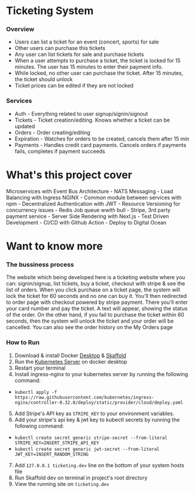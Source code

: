# Ticketing System

### Overview

- Users can list a ticket for an event (concert, sports) for sale
-  Other users can purchase this tickets
- Any user can list tickets for sale and purchase tickets
- When a user attempts to purchase a ticket, the ticket is locked for 15 minutes. The user has 15 minutes to enter their payment info.
- While locked, no other user can purchase the ticket. After 15 minutes, the ticket should unlock
- Ticket prices can be edited if they are not locked

### Services

- Auth - Everything related to user signup/signin/signout
- Tickets - Ticket creation/editing. Knows whether a ticket can be updated
- Orders - Order creating/editing
- Expiration - Watches for orders to be created, cancels them after 15 min
- Payments - Handles credit card payments. Cancels orders if payments fails, completes if payment succeeds   

# What's this project cover

Microservices with Event Bus Architecture - NATS Messaging - Load Balancing with Ingress NGINX - Common module between services with npm - Decentralized Authentication with JWT - Resource Versioning for concurrency issues - Redis Job queue wwith bull - Stripe, 3rd party payment service - Server Side Rendering with Next.js - Test Driven Development - CI/CD with Github Action - Deploy to Digital Ocean

# Want to know more

### The bussiness process

The website which being developed here is a ticketing website where you can: signin/signup, list tickets, buy a ticket, checkout with stripe & see the list of orders. When you click purchase on a ticket page, the system will lock the ticket for 60 seconds and no one can buy it. You'll then redirected to order page with checkout powered by stripe payment. There you'll enter your card number and pay the ticket. A text will appear, showing the status of the order. On the other hand, if you fail to purchase the ticket within 60 seconds, then the system will unlock the ticket and your order will be cancelled. You can also see the order history on the My Orders page

### How to Run

1. Download & install Docker [Desktop](https://www.docker.com/products/docker-desktop/) & [Skaffold](https://skaffold.dev/)
2. Run the [Kubernetes Server](https://collabnix.com/wp-content/uploads/2019/03/image-12-1024x704.png) on docker desktop
3. Restart your terminal
4. Install ingress-nginx to your kubernetes server by running the following command:
- `kubectl apply -f https://raw.githubusercontent.com/kubernetes/ingress-nginx/controller-0.32.0/deploy/static/provider/cloud/deploy.yaml`
5. Add Stripe's API key as `STRIPE_KEY` to your environment variables.
6. Add your stripe's api key & jwt key to kubectl secrets by running the following command:
- `kubectl create secret generic stripe-secret --from-literal STRIPE_KEY=INSERT_STRIPE_API_KEY`
- `kubectl create secret generic jwt-secret --from-literal JWT_KEY=INSERT_RANDOM_STRING`
7. Add `127.0.0.1 ticketing.dev` line on the bottom of your system hosts file
8. Run Skaffold dev on terminal in project's root directory
9. View the running site on `ticketing.dev`
